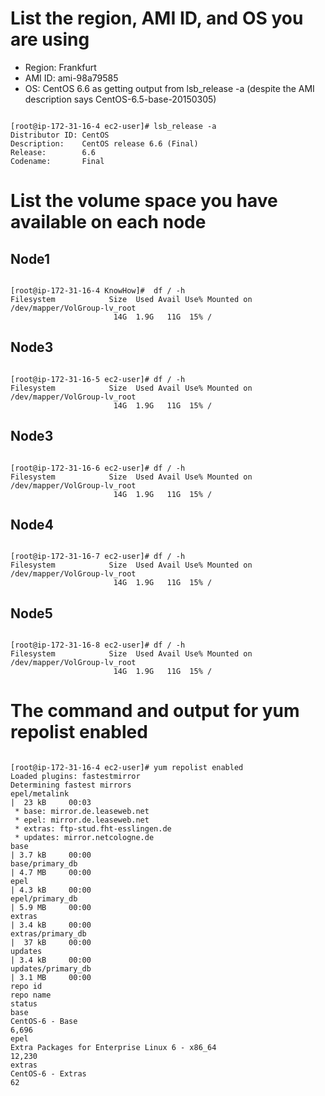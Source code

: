 # List the region, AMI ID, and OS you are using
* Region: Frankfurt
* AMI ID: ami-98a79585
* OS: CentOS 6.6 as getting output from lsb_release -a (despite the AMI description says CentOS-6.5-base-20150305)

<pre><code>
[root@ip-172-31-16-4 ec2-user]# lsb_release -a
Distributor ID: CentOS
Description:    CentOS release 6.6 (Final)
Release:        6.6
Codename:       Final
</code></pre>

# List the volume space you have available on each node

## Node1
<pre><code>
[root@ip-172-31-16-4 KnowHow]#  df / -h
Filesystem            Size  Used Avail Use% Mounted on
/dev/mapper/VolGroup-lv_root
                       14G  1.9G   11G  15% /
</code></pre>

## Node3
<pre><code>
[root@ip-172-31-16-5 ec2-user]# df / -h
Filesystem            Size  Used Avail Use% Mounted on
/dev/mapper/VolGroup-lv_root
                       14G  1.9G   11G  15% /
</code></pre>

## Node3
<pre><code>
[root@ip-172-31-16-6 ec2-user]# df / -h
Filesystem            Size  Used Avail Use% Mounted on
/dev/mapper/VolGroup-lv_root
                       14G  1.9G   11G  15% /
</code></pre>


## Node4
<pre><code>
[root@ip-172-31-16-7 ec2-user]# df / -h
Filesystem            Size  Used Avail Use% Mounted on
/dev/mapper/VolGroup-lv_root
                       14G  1.9G   11G  15% /
</code></pre>

## Node5
<pre><code>
[root@ip-172-31-16-8 ec2-user]# df / -h
Filesystem            Size  Used Avail Use% Mounted on
/dev/mapper/VolGroup-lv_root
                       14G  1.9G   11G  15% /
</code></pre>


# The command and output for yum repolist enabled

<pre><code>
[root@ip-172-31-16-4 ec2-user]# yum repolist enabled
Loaded plugins: fastestmirror
Determining fastest mirrors
epel/metalink                                                                                                                                                         |  23 kB     00:03
 * base: mirror.de.leaseweb.net
 * epel: mirror.de.leaseweb.net
 * extras: ftp-stud.fht-esslingen.de
 * updates: mirror.netcologne.de
base                                                                                                                                                                  | 3.7 kB     00:00
base/primary_db                                                                                                                                                       | 4.7 MB     00:00
epel                                                                                                                                                                  | 4.3 kB     00:00
epel/primary_db                                                                                                                                                       | 5.9 MB     00:00
extras                                                                                                                                                                | 3.4 kB     00:00
extras/primary_db                                                                                                                                                     |  37 kB     00:00
updates                                                                                                                                                               | 3.4 kB     00:00
updates/primary_db                                                                                                                                                    | 3.1 MB     00:00
repo id                                                                 repo name                                                                                                      status
base                                                                    CentOS-6 - Base                                                                                                 6,696
epel                                                                    Extra Packages for Enterprise Linux 6 - x86_64                                                                 12,230
extras                                                                  CentOS-6 - Extras                                                                                                  62
</code></pre>
